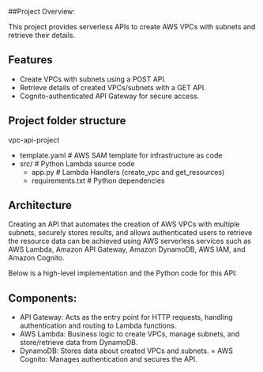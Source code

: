 ##Project Overview: 

This project provides serverless APIs to create AWS VPCs with subnets and retrieve their details.

## Features
- Create VPCs with subnets using a POST API.
- Retrieve details of created VPCs/subnets with a GET API.
- Cognito-authenticated API Gateway for secure access.

## Project folder structure
vpc-api-project
 - template.yaml         # AWS SAM template for infrastructure as code
 - src/                  # Python Lambda source code
    - app.py            # Lambda Handlers (create_vpc and get_resources)
    - requirements.txt  # Python dependencies


## Architecture
Creating an API that automates the creation of AWS VPCs with multiple subnets, securely stores results, and allows authenticated users to retrieve the resource data can be achieved using AWS serverless services such as AWS Lambda, Amazon API Gateway, Amazon DynamoDB, AWS IAM, and Amazon Cognito.

Below is a high-level implementation and the Python code for this API:

## Components:
- API Gateway: Acts as the entry point for HTTP requests, handling authentication and routing to Lambda functions.
- AWS Lambda: Business logic to create VPCs, manage subnets, and store/retrieve data from DynamoDB.
- DynamoDB: Stores data about created VPCs and subnets.
= AWS Cognito: Manages authentication and secures the API.

